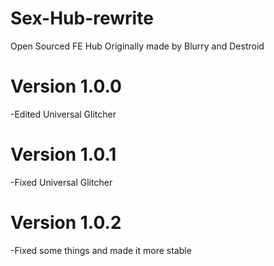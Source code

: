 # Sex-Hub-rewrite
Open Sourced FE Hub
Originally made by Blurry and Destroid
# Version 1.0.0
-Edited Universal Glitcher
# Version 1.0.1
-Fixed Universal Glitcher
# Version 1.0.2
-Fixed some things and made it more stable
